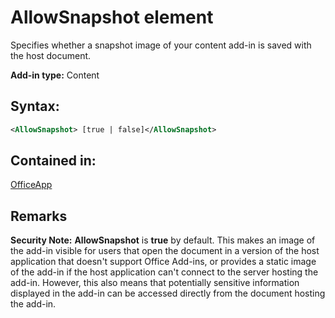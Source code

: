 
# AllowSnapshot element
Specifies whether a snapshot image of your content add-in is saved with the host document.

 **Add-in type:** Content


## Syntax:


```XML
<AllowSnapshot> [true | false]</AllowSnapshot>
```


## Contained in:

[OfficeApp](../../reference/manifest/officeapp.md)


## Remarks


 **Security Note:**   **AllowSnapshot** is **true** by default. This makes an image of the add-in visible for users that open the document in a version of the host application that doesn't support Office Add-ins, or provides a static image of the add-in if the host application can't connect to the server hosting the add-in. However, this also means that potentially sensitive information displayed in the add-in can be accessed directly from the document hosting the add-in.

